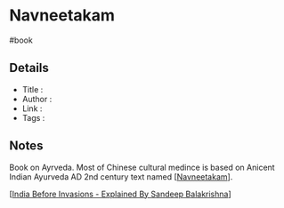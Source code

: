 # Navneetakam

#book

## Details

- Title   :
- Author  :
- Link    :
- Tags    :

## Notes

Book on Ayrveda. Most of Chinese cultural medince is based on Anicent Indian Ayurveda AD 2nd century text named [[Navneetakam]].

[[India Before Invasions - Explained By Sandeep Balakrishna]]



[//begin]: # "Autogenerated link references for markdown compatibility"
[Navneetakam]: Navneetakam.md "Navneetakam"
[India Before Invasions - Explained By Sandeep Balakrishna]: <../podcast/India Before Invasions - Explained By Sandeep Balakrishna.md> "India Before Invasions - Explained By Sandeep Balakrishna"
[//end]: # "Autogenerated link references"